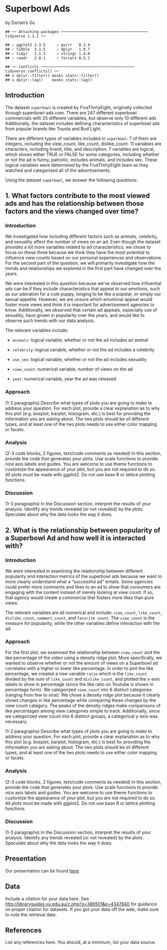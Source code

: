 Superbowl Ads
================
by Dorian’s Gs

    ## ── Attaching packages ─────────────────────────────────────── tidyverse 1.3.1 ──

    ## ✓ ggplot2 3.3.5     ✓ purrr   0.3.4
    ## ✓ tibble  3.1.5     ✓ dplyr   1.0.7
    ## ✓ tidyr   1.1.3     ✓ stringr 1.4.0
    ## ✓ readr   2.0.1     ✓ forcats 0.5.1

    ## ── Conflicts ────────────────────────────────────────── tidyverse_conflicts() ──
    ## x dplyr::filter() masks stats::filter()
    ## x dplyr::lag()    masks stats::lag()

## Introduction

The dataset `superbowl` is created by FiveThirtyEight, originally
collected through superbowl-ads.com. There are 247 different superbowl
commercials with 25 different variables, but observe only 10 different
ads Additionally, the dataset includes defining characteristics of
superbowl ads from popular brands like Toyota and Bud Light.

There are different types of variables included in `superbowl`: 7 of
them are integers, including the view\_count, like\_count,
dislike\_count. 11 variables are characters, including brand, title, and
description. 7 variables are logical, which shows either TRUE or FALSE
for some categories, including whether or not the ad is funny,
patriotic, includes animals, and includes sex. These logical variables
were determined by the FiveThirtyEight team as they watched and
categorized all of the advertisements.

Using the dataset `superbowl`, we answer the following questions:

## 1\. What factors contribute to the most viewed ads and has the relationship between those factors and the views changed over time?

### Introduction

We investigated how including different factors such as animals,
celebrity, and sexuality affect the number of views on an ad. Even
though the dataset provides a lot more variables related to ad
characteristics, we chose to focus on these three because we think they
have the most potential to influence view counts based on our personal
experiences and observations. For the second part of the question, we
will primarily investigate how the trends and relationships we explored
in the first part have changed over the years.

We were interested in this question because we’ve observed how
influential ads can be if they include characteristics that appeal to
our emotions, such as our adoration for a cute puppy, longing to be like
a popstar, or simply our sexual appetite. However, we are unsure which
emotional appeal would foster more views and think it is important for
advertisement agencies to know. Additionally, we observed that certain
ad appeals, especially use of sexuality, have grown in popularity over
the years, and would like to observe such trends with our data analysis.

The relevant variables include:

  - `animals`: logical variable, whether or not the ad includes an
    animal

  - `celebrity`: logical variable, whether or not the ad includes a
    celebrity

  - `use_sex`: logical variable, whether or not the ad includes
    sexuality

  - `view_count`: numerical variable, number of views on the ad

  - `year`: numerical variable, year the ad was released

### Approach

(1-2 paragraphs) Describe what types of plots you are going to make to
address your question. For each plot, provide a clear explanation as to
why this plot (e.g. boxplot, barplot, histogram, etc.) is best for
providing the information you are asking about. The two plots should be
of different types, and at least one of the two plots needs to use
either color mapping or facets.

### Analysis

(2-3 code blocks, 2 figures, text/code comments as needed) In this
section, provide the code that generates your plots. Use scale functions
to provide nice axis labels and guides. You are welcome to use theme
functions to customize the appearance of your plot, but you are not
required to do so. All plots must be made with ggplot2. Do not use base
R or lattice plotting functions.

### Discussion

(1-3 paragraphs) In the Discussion section, interpret the results of
your analysis. Identify any trends revealed (or not revealed) by the
plots. Speculate about why the data looks the way it does.

## 2\. What is the relationship between popularity of a Superbowl Ad and how well it is interacted with?

### Introduction

We were interested in examining the relationship between different
popularity and interaction metrics of the superbowl ads because we want
to more clearly understand what a “successful ad” entails. Some agencies
could prefer more comments and likes to an ad to show that consumers are
engaging with the content instead of merely looking at view count. If
so, that agency would create a commercial that fosters more likes than
pure views.

The relevant variables are all numerical and include: `view_count`,
`like_count`, `dislike_count`, `comment_count`, and `favorite count`.
The `view_count` is the measure for popularity, while the other
variables define interaction with the ad.

### Approach

For the first plot, we examined the relationship between `view_count`
and the like percentage of the video using a density ridge plot. More
specifically, we wanted to observe whether or not the amount of views on
a Superbowl ad correlates with a higher or lower like percentage. In
order to plot the like percentage, we created a new variable `ratio`
which is the `like_count` divided by the sum of `like_count` and
`dislike_count`, and plotted the x-axis labels to show in percentage
(since the like ratio on Youtube is shown in percentage form). We
categorized `view_count` into 6 distinct categories (ranging from few to
viral). We chose a density ridge plot because it clearly shows changes
in like percentage while comparing these changes by the view count
category. The peaks of the denstiy ridges make comparisons of like
percentages among view categories simple to track. Additionally, since
we categorized view count into 6 distinct groups, a categorical y-axis
was necessary.

(1-2 paragraphs) Describe what types of plots you are going to make to
address your question. For each plot, provide a clear explanation as to
why this plot (e.g. boxplot, barplot, histogram, etc.) is best for
providing the information you are asking about. The two plots should be
of different types, and at least one of the two plots needs to use
either color mapping or facets.

### Analysis

(2-3 code blocks, 2 figures, text/code comments as needed) In this
section, provide the code that generates your plots. Use scale functions
to provide nice axis labels and guides. You are welcome to use theme
functions to customize the appearance of your plot, but you are not
required to do so. All plots must be made with ggplot2. Do not use base
R or lattice plotting functions.

### Discussion

(1-3 paragraphs) In the Discussion section, interpret the results of
your analysis. Identify any trends revealed (or not revealed) by the
plots. Speculate about why the data looks the way it does.

## Presentation

Our presentation can be found [here](presentation/presentation.html).

## Data

Include a citation for your data here. See
<http://libraryguides.vu.edu.au/c.php?g=386501&p=4347840> for guidance
on proper citation for datasets. If you got your data off the web, make
sure to note the retrieval date.

## References

List any references here. You should, at a minimum, list your data
source.

